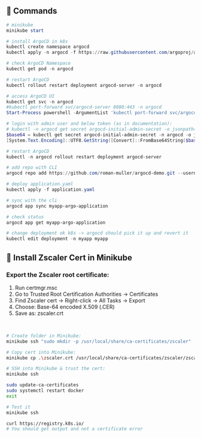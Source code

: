 ## 📝 Commands

```powershell
# minikube
minikube start

# install ArgoCD in k8s
kubectl create namespace argocd
kubectl apply -n argocd -f https://raw.githubusercontent.com/argoproj/argo-cd/stable/manifests/install.yaml

# check ArgoCD Namespace
kubectl get pod -n argocd

# restart ArgoCD
kubectl rollout restart deployment argocd-server -n argocd

# access ArgoCD UI
kubectl get svc -n argocd
#kubectl port-forward svc/argocd-server 8080:443 -n argocd
Start-Process powershell -ArgumentList 'kubectl port-forward svc/argocd-server 8080:443 -n argocd'

# login with admin user and below token (as in documentation):
# kubectl -n argocd get secret argocd-initial-admin-secret -o jsonpath="{.data.password}" | base64 --decode && echo
$base64 = kubectl get secret argocd-initial-admin-secret -n argocd -o jsonpath="{.data.password}"
[System.Text.Encoding]::UTF8.GetString([Convert]::FromBase64String($base64))

# restart ArgoCD
kubectl -n argocd rollout restart deployment argocd-server

# add repo with CLI
argocd repo add https://github.com/roman-muller/argocd-demo.git --username <github_username> --password <github_pat> --insecure-ignore-host-key

# deploy application.yaml
kubectl apply -f application.yaml

# sync with the cli
argocd app sync myapp-argo-application

# check status
argocd app get myapp-argo-application

# change deployment ok k8s -> argocd should pick it up and revert it
kubectl edit deployment -n myapp myapp

```

## 🔐 Install Zscaler Cert in Minikube
### Export the Zscaler root certificate:
1. Run certmgr.msc
2. Go to Trusted Root Certification Authorities → Certificates
3. Find Zscaler cert → Right-click → All Tasks → Export
4. Choose: Base-64 encoded X.509 (.CER)
5. Save as: zscaler.crt

<br/>

```bash
# Create folder in Minikube:
minikube ssh "sudo mkdir -p /usr/local/share/ca-certificates/zscaler"

# Copy cert into Minikube:
minikube cp .\zscaler.crt /usr/local/share/ca-certificates/zscaler/zscaler.crt

# SSH into Minikube & trust the cert:
minikube ssh

sudo update-ca-certificates
sudo systemctl restart docker
exit

# Test it
minikube ssh

curl https://registry.k8s.io/
# You should get output and not a certificate error
```
